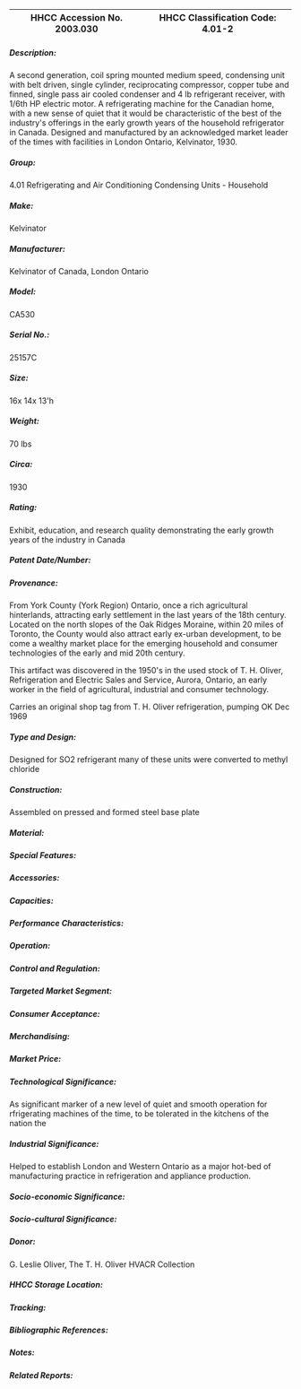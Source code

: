 | **HHCC Accession No. 2003.030** |**HHCC Classification Code:  4.01-2**|
| ----------- | ----------- |
##### Description:
A second generation, coil spring mounted medium speed, condensing unit with belt driven, single cylinder, reciprocating compressor, copper tube and finned, single pass air cooled condenser and 4 lb refrigerant receiver, with 1/6th HP electric motor. A refrigerating machine for the Canadian home, with a new sense of quiet that it would be characteristic of the best of the industry's offerings in the early growth years of the household refrigerator in Canada. Designed and manufactured by an acknowledged market leader of the times with facilities in London Ontario, Kelvinator, 1930.
##### Group:
4.01 Refrigerating and Air Conditioning Condensing Units - Household

##### Make:
Kelvinator

##### Manufacturer:
Kelvinator of Canada, London Ontario

##### Model:
CA530

##### Serial No.:
25157C

##### Size:
16x 14x 13'h

##### Weight:
70 lbs

##### Circa:
1930

##### Rating:
Exhibit, education, and research quality demonstrating the early growth years of the industry in Canada

##### Patent Date/Number:


##### Provenance:
From York County (York Region) Ontario, once a rich agricultural hinterlands, attracting early settlement in the last years of the 18th century. Located on the north slopes of the Oak Ridges Moraine, within 20 miles of Toronto, the County would also attract early ex-urban development, to be come a wealthy market place for the emerging household and consumer technologies of the early and mid 20th century. 

This artifact was discovered in the 1950's in the used stock of T. H. Oliver, Refrigeration and Electric Sales and Service, Aurora, Ontario, an early worker in the field of agricultural, industrial and consumer technology. 

Carries an original shop tag from T. H. Oliver refrigeration, pumping OK Dec 1969

##### Type and Design:
Designed for SO2 refrigerant many of these units were converted to methyl chloride

##### Construction:
Assembled on pressed and formed steel base plate

##### Material:


##### Special Features:


##### Accessories:


##### Capacities:


##### Performance Characteristics:


##### Operation:


##### Control and Regulation:


##### Targeted Market Segment:


##### Consumer Acceptance:


##### Merchandising:


##### Market Price:


##### Technological Significance:
As significant marker of a new level of quiet and smooth operation for rfrigerating machines of the time, to be tolerated in the kitchens of the nation the

##### Industrial Significance:
Helped to establish London and Western Ontario as a major hot-bed of manufacturing practice in refrigeration and appliance production.

##### Socio-economic Significance:


##### Socio-cultural Significance:


##### Donor:
G. Leslie Oliver, The T. H. Oliver HVACR Collection

##### HHCC Storage Location:


##### Tracking:


##### Bibliographic References:


##### Notes:


##### Related Reports:

